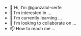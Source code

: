 - 👋 Hi, I’m @gonzalol-serfe
- 👀 I’m interested in ...
- 🌱 I’m currently learning ...
- 💞️ I’m looking to collaborate on ...
- 📫 How to reach me ...

<!---
gonzalol-serfe/gonzalol-serfe is a ✨ special ✨ repository because its `README.md` (this file) appears on your GitHub profile.
You can click the Preview link to take a look at your changes.
--->
